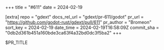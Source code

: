 +++
title = "#611"
date = 2024-02-19

[extra]
repo = "gdext"
docs_rel_url = "gdext/pr-611/godot"
pr_url = "https://github.com/godot-rust/gdext/pull/611"
pr_author = "Bromeon"
sort_key = 2024-02-19
date_time = 2024-02-19T16:58:09Z
commit_sha = "0db2d361b451a160bde3ca63f4a32bd0dc3f5ba2"
+++

$PR_TITLE
